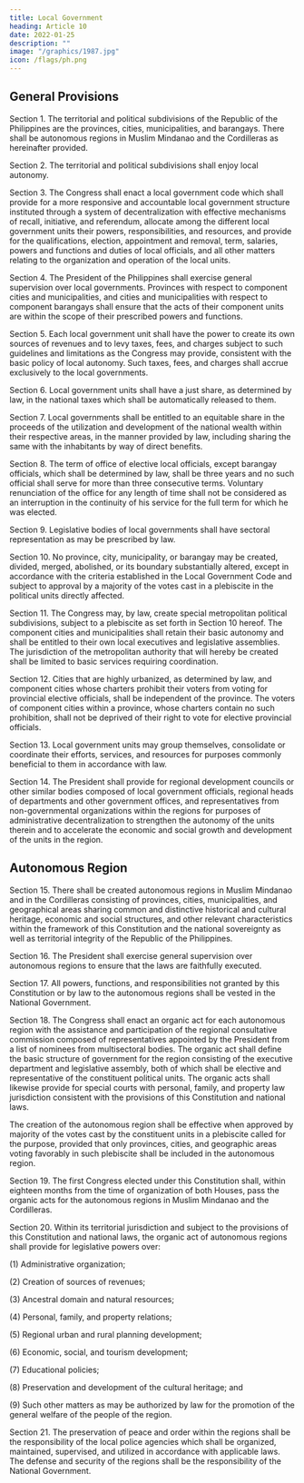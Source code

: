 ```yaml
---
title: Local Government
heading: Article 10
date: 2022-01-25
description: ""
image: "/graphics/1987.jpg"
icon: /flags/ph.png
---
```



## General Provisions

Section 1. The territorial and political subdivisions of the Republic of the Philippines are the provinces, cities, municipalities, and barangays. There shall be autonomous regions in Muslim Mindanao and the Cordilleras as hereinafter provided.

Section 2. The territorial and political subdivisions shall enjoy local autonomy.

Section 3. The Congress shall enact a local government code which shall provide for a more responsive and accountable local government structure instituted through a system of decentralization with effective mechanisms of recall, initiative, and referendum, allocate among the different local government units their powers, responsibilities, and resources, and provide for the qualifications, election, appointment and removal, term, salaries, powers and functions and duties of local officials, and all other matters relating to the organization and operation of the local units.

Section 4. The President of the Philippines shall exercise general supervision over local governments. Provinces with respect to component cities and municipalities, and cities and municipalities with respect to component barangays shall ensure that the acts of their component units are within the scope of their prescribed powers and functions.

Section 5. Each local government unit shall have the power to create its own sources of revenues and to levy taxes, fees, and charges subject to such guidelines and limitations as the Congress may provide, consistent with the basic policy of local autonomy. Such taxes, fees, and charges shall accrue exclusively to the local governments.

Section 6. Local government units shall have a just share, as determined by law, in the national taxes which shall be automatically released to them.

Section 7. Local governments shall be entitled to an equitable share in the proceeds of the utilization and development of the national wealth within their respective areas, in the manner provided by law, including sharing the same with the inhabitants by way of direct benefits.

Section 8. The term of office of elective local officials, except barangay officials, which shall be determined by law, shall be three years and no such official shall serve for more than three consecutive terms. Voluntary renunciation of the office for any length of time shall not be considered as an interruption in the continuity of his service for the full term for which he was elected.

Section 9. Legislative bodies of local governments shall have sectoral representation as may be prescribed by law.

Section 10. No province, city, municipality, or barangay may be created, divided, merged, abolished, or its boundary substantially altered, except in accordance with the criteria established in the Local Government Code and subject to approval by a majority of the votes cast in a plebiscite in the political units directly affected.

Section 11. The Congress may, by law, create special metropolitan political subdivisions, subject to a plebiscite as set forth in Section 10 hereof. The component cities and municipalities shall retain their basic autonomy and shall be entitled to their own local executives and legislative assemblies. The jurisdiction of the metropolitan authority that will hereby be created shall be limited to basic services requiring coordination.

Section 12. Cities that are highly urbanized, as determined by law, and component cities whose charters prohibit their voters from voting for provincial elective officials, shall be independent of the province. The voters of component cities within a province, whose charters contain no such prohibition, shall not be deprived of their right to vote for elective provincial officials.

Section 13. Local government units may group themselves, consolidate or coordinate their efforts, services, and resources for purposes commonly beneficial to them in accordance with law.

Section 14. The President shall provide for regional development councils or other similar bodies composed of local government officials, regional heads of departments and other government offices, and representatives from non-governmental organizations within the regions for purposes of administrative decentralization to strengthen the autonomy of the units therein and to accelerate the economic and social growth and development of the units in the region.


## Autonomous Region

Section 15. There shall be created autonomous regions in Muslim Mindanao and in the Cordilleras consisting of provinces, cities, municipalities, and geographical areas sharing common and distinctive historical and cultural heritage, economic and social structures, and other relevant characteristics within the framework of this Constitution and the national sovereignty as well as territorial integrity of the Republic of the Philippines.

Section 16. The President shall exercise general supervision over autonomous regions to ensure that the laws are faithfully executed.

Section 17. All powers, functions, and responsibilities not granted by this Constitution or by law to the autonomous regions shall be vested in the National Government.

Section 18. The Congress shall enact an organic act for each autonomous region with the assistance and participation of the regional consultative commission composed of representatives appointed by the President from a list of nominees from multisectoral bodies. The organic act shall define the basic structure of government for the region consisting of the executive department and legislative assembly, both of which shall be elective and representative of the constituent political units. The organic acts shall likewise provide for special courts with personal, family, and property law jurisdiction consistent with the provisions of this Constitution and national laws.

The creation of the autonomous region shall be effective when approved by majority of the votes cast by the constituent units in a plebiscite called for the purpose, provided that only provinces, cities, and geographic areas voting favorably in such plebiscite shall be included in the autonomous region.

Section 19. The first Congress elected under this Constitution shall, within eighteen months from the time of organization of both Houses, pass the organic acts for the autonomous regions in Muslim Mindanao and the Cordilleras.

Section 20. Within its territorial jurisdiction and subject to the provisions of this Constitution and national laws, the organic act of autonomous regions shall provide for legislative powers over:

(1) Administrative organization;

(2) Creation of sources of revenues;

(3) Ancestral domain and natural resources;

(4) Personal, family, and property relations;

(5) Regional urban and rural planning development;

(6) Economic, social, and tourism development;

(7) Educational policies;

(8) Preservation and development of the cultural heritage; and

(9) Such other matters as may be authorized by law for the promotion of the general welfare of the people of the region.

Section 21. The preservation of peace and order within the regions shall be the responsibility of the local police agencies which shall be organized, maintained, supervised, and utilized in accordance with applicable laws. The defense and security of the regions shall be the responsibility of the National Government.

